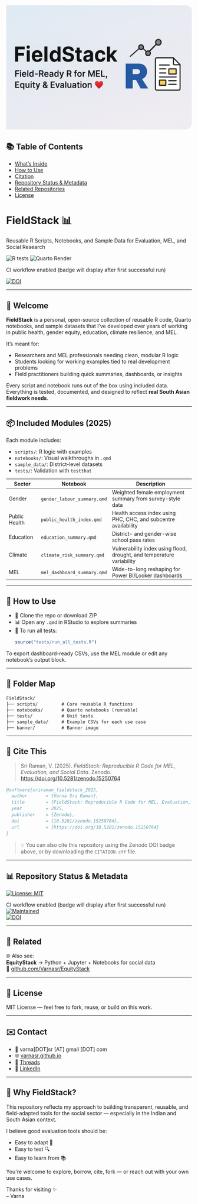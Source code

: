 ![FieldStack banner](banner/FieldStack_banner.png)  

<!-- TOC START -->
## 📚 Table of Contents

- [What’s Inside](#-whats-inside)
- [How to Use](#-how-to-use)
- [Citation](#-citation)
- [Repository Status & Metadata](#-repository-status--metadata)
- [Related Repositories](#-related-repositories)
- [License](#-license)

<!-- TOC END -->


# FieldStack 📊

Reusable R Scripts, Notebooks, and Sample Data for Evaluation, MEL, and Social Research

![R tests](https://github.com/Varnasr/FieldStack/actions/workflows/r-tests.yml/badge.svg)
![Quarto Render](https://github.com/Varnasr/FieldStack/actions/workflows/quarto-render.yml/badge.svg)
<!-- [![CI](https://github.com/Varnasr/FieldStack/actions/workflows/ci.yml/badge.svg)](...) -->
CI workflow enabled (badge will display after first successful run)

[![DOI](https://zenodo.org/badge/DOI/10.5281/zenodo.15250764.svg)](https://doi.org/10.5281/zenodo.15250764)

---

## 👋 Welcome

**FieldStack** is a personal, open-source collection of reusable R code, Quarto notebooks, and sample datasets that I’ve developed over years of working in public health, gender equity, education, climate resilience, and MEL.

It’s meant for:
- Researchers and MEL professionals needing clean, modular R logic
- Students looking for working examples tied to real development problems
- Field practitioners building quick summaries, dashboards, or insights

Every script and notebook runs out of the box using included data.  
Everything is tested, documented, and designed to reflect **real South Asian fieldwork needs**.

---

## 📦 Included Modules (2025)

Each module includes:
- `scripts/`: R logic with examples
- `notebooks/`: Visual walkthroughs in `.qmd`
- `sample_data/`: District-level datasets
- `tests/`: Validation with `testthat`

| Sector       | Notebook                            | Description                                                                 |
|--------------|--------------------------------------|-----------------------------------------------------------------------------|
| Gender       | `gender_labour_summary.qmd`         | Weighted female employment summary from survey-style data                  |
| Public Health| `public_health_index.qmd`           | Health access index using PHC, CHC, and subcentre availability             |
| Education    | `education_summary.qmd`             | District- and gender-wise school pass rates                                |
| Climate      | `climate_risk_summary.qmd`          | Vulnerability index using flood, drought, and temperature variability      |
| MEL          | `mel_dashboard_summary.qmd`         | Wide-to-long reshaping for Power BI/Looker dashboards                      |

---

## 🧪 How to Use

- 🔁 Clone the repo or download ZIP
- 📊 Open any `.qmd` in RStudio to explore summaries
- 🧪 To run all tests:
  ```r
  source("tests/run_all_tests.R")
  ```

To export dashboard-ready CSVs, use the MEL module or edit any notebook’s output block.

---

## 📁 Folder Map

```
FieldStack/
├── scripts/         # Core reusable R functions
├── notebooks/       # Quarto notebooks (runnable)
├── tests/           # Unit tests
├── sample_data/     # Example CSVs for each use case
├── banner/          # Banner image
```

---

## 📑 Cite This

> Sri Raman, V. (2025). *FieldStack: Reproducible R Code for MEL, Evaluation, and Social Data*. Zenodo. https://doi.org/10.5281/zenodo.15250764

```bibtex
@software{sriraman_fieldstack_2025,
  author       = {Varna Sri Raman},
  title        = {FieldStack: Reproducible R Code for MEL, Evaluation, and Social Data},
  year         = 2025,
  publisher    = {Zenodo},
  doi          = {10.5281/zenodo.15250764},
  url          = {https://doi.org/10.5281/zenodo.15250764}
}
```

> 💡 You can also cite this repository using the Zenodo DOI badge above, or by downloading the `CITATION.cff` file.

---

## 📊 Repository Status & Metadata

[![License: MIT](https://img.shields.io/badge/License-MIT-blue?label=license)](LICENSE)  
<!-- [![CI](https://github.com/Varnasr/FieldStack/actions/workflows/ci.yml/badge.svg)](...) -->
CI workflow enabled (badge will display after first successful run)  
[![Maintained](https://img.shields.io/badge/maintained-yes-brightgreen?label=2025)]()  
[![DOI](https://zenodo.org/badge/DOI/10.5281/zenodo.15250764.svg)](https://doi.org/10.5281/zenodo.15250764)

---

## 🔗 Related

🌐 Also see:  
**EquityStack** → Python + Jupyter + Notebooks for social data  
🔗 [github.com/Varnasr/EquityStack](https://github.com/Varnasr/EquityStack)

---

## 📜 License

MIT License — feel free to fork, reuse, or build on this work.

---

## ✉️ Contact

- 📧 varna[DOT]sr [AT] gmail [DOT] com  
- 🌐 [varnasr.github.io](https://varnasr.github.io)  
- 🧵 [Threads](https://www.threads.net/@varnasriraman)  
- 💼 [LinkedIn](https://www.linkedin.com/in/varna)

---

## 🧠 Why FieldStack?

This repository reflects my approach to building transparent, reusable, and field-adapted tools for the social sector — especially in the Indian and South Asian context.  

I believe good evaluation tools should be:
- Easy to adapt 🧩
- Easy to test 🔍
- Easy to learn from 📚

You're welcome to explore, borrow, cite, fork — or reach out with your own use cases.

Thanks for visiting ✨  
– Varna
